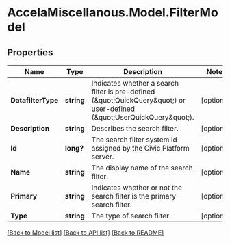 # AccelaMiscellanous.Model.FilterModel
## Properties

Name | Type | Description | Notes
------------ | ------------- | ------------- | -------------
**DatafilterType** | **string** | Indicates whether a search filter is pre-defined (\&quot;QuickQuery\&quot;) or user-defined (\&quot;UserQuickQuery\&quot;). | [optional] 
**Description** | **string** | Describes the search filter. | [optional] 
**Id** | **long?** | The search filter system id assigned by the Civic Platform server. | [optional] 
**Name** | **string** | The display name of the search filter. | [optional] 
**Primary** | **string** | Indicates whether or not the search filter is the primary search filter. | [optional] 
**Type** | **string** | The type of search filter. | [optional] 

[[Back to Model list]](../README.md#documentation-for-models) [[Back to API list]](../README.md#documentation-for-api-endpoints) [[Back to README]](../README.md)


